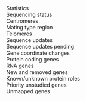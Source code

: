 <div class="left-menu-part left-menu-item"><a routerLink="/status/genome-overview">Statistics</a></div>
<div class="left-menu-part left-menu-item"><a routerLink="/status/sequencing-status">Sequencing status</a></div>
<div class="left-menu-part left-sub-menu-item"><a routerLink="/status/centromeres">Centromeres</a></div>
<div class="left-menu-part left-sub-menu-item"><a routerLink="/status/mating-type-region">Mating type region</a></div>
<div class="left-menu-part left-sub-menu-item"><a routerLink="/status/telomeres">Telomeres</a></div>
<div class="left-menu-part left-menu-item"><a routerLink="/status/sequencing-updates">Sequence updates</a></div>
<div class="left-menu-part left-menu-item"><a routerLink="/status/sequence-updates-pending">Sequence updates pending</a></div>
<div class="left-menu-part left-menu-item"><span>Gene coordinate changes</span></div>
<div class="left-menu-part left-sub-menu-item"><a routerLink="/status/gene-coordinate-changes-protein-coding">Protein coding genes</a></div>
<div class="left-menu-part left-sub-menu-item"><a routerLink="/status/gene-coordinate-changes-RNA">RNA genes</a></div>
<div class="left-menu-part left-menu-item"><a routerLink="/status/new-and-removed-genes">New and removed genes</a></div>
<div class="left-menu-part left-menu-item"><a routerLink="/status/protein-status-tracker">Known/unknown protein roles</a></div>
<div class="left-menu-part left-menu-item"><a routerLink="/status/priority-unstudied-genes">Priority unstudied genes</a></div>
<div class="left-menu-part left-menu-item"><a routerLink="/status/unmapped_genes">Unmapped genes</a></div>
